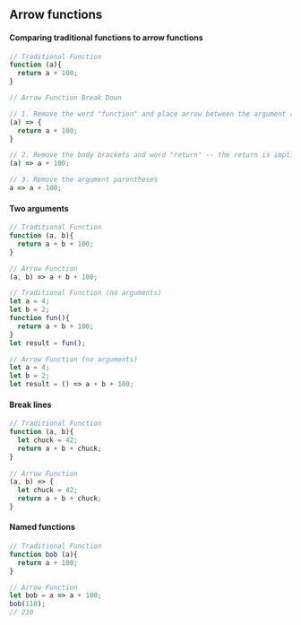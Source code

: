 
## Arrow functions

#### Comparing traditional functions to arrow functions

```js
// Traditional Function
function (a){
  return a + 100;
}

// Arrow Function Break Down

// 1. Remove the word "function" and place arrow between the argument and opening body bracket
(a) => {
  return a + 100;
}

// 2. Remove the body brackets and word "return" -- the return is implied.
(a) => a + 100;

// 3. Remove the argument parentheses
a => a + 100;
```

#### Two arguments

```js
// Traditional Function
function (a, b){
  return a + b + 100;
}

// Arrow Function
(a, b) => a + b + 100;

// Traditional Function (no arguments)
let a = 4;
let b = 2;
function fun(){ 
  return a + b + 100;
}
let result = fun(); 

// Arrow Function (no arguments)
let a = 4;
let b = 2;
let result = () => a + b + 100;
```

#### Break lines

```js
// Traditional Function
function (a, b){
  let chuck = 42;
  return a + b + chuck;
}
 
// Arrow Function
(a, b) => {
  let chuck = 42;
  return a + b + chuck;
}
```

#### Named functions

```js
// Traditional Function
function bob (a){
  return a + 100;
}

// Arrow Function
let bob = a => a + 100;
bob(110);
// 210
```
